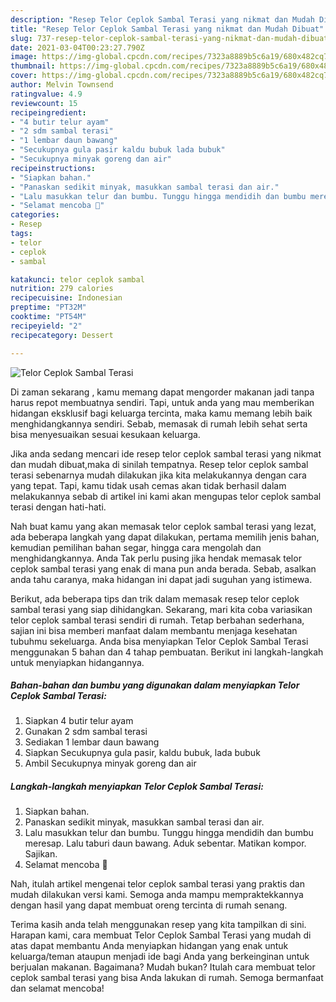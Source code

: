 ```yaml
---
description: "Resep Telor Ceplok Sambal Terasi yang nikmat dan Mudah Dibuat"
title: "Resep Telor Ceplok Sambal Terasi yang nikmat dan Mudah Dibuat"
slug: 737-resep-telor-ceplok-sambal-terasi-yang-nikmat-dan-mudah-dibuat
date: 2021-03-04T00:23:27.790Z
image: https://img-global.cpcdn.com/recipes/7323a8889b5c6a19/680x482cq70/telor-ceplok-sambal-terasi-foto-resep-utama.jpg
thumbnail: https://img-global.cpcdn.com/recipes/7323a8889b5c6a19/680x482cq70/telor-ceplok-sambal-terasi-foto-resep-utama.jpg
cover: https://img-global.cpcdn.com/recipes/7323a8889b5c6a19/680x482cq70/telor-ceplok-sambal-terasi-foto-resep-utama.jpg
author: Melvin Townsend
ratingvalue: 4.9
reviewcount: 15
recipeingredient:
- "4 butir telur ayam"
- "2 sdm sambal terasi"
- "1 lembar daun bawang"
- "Secukupnya gula pasir kaldu bubuk lada bubuk"
- "Secukupnya minyak goreng dan air"
recipeinstructions:
- "Siapkan bahan."
- "Panaskan sedikit minyak, masukkan sambal terasi dan air."
- "Lalu masukkan telur dan bumbu. Tunggu hingga mendidih dan bumbu meresap. Lalu taburi daun bawang. Aduk sebentar. Matikan kompor. Sajikan."
- "Selamat mencoba 🧡"
categories:
- Resep
tags:
- telor
- ceplok
- sambal

katakunci: telor ceplok sambal 
nutrition: 279 calories
recipecuisine: Indonesian
preptime: "PT32M"
cooktime: "PT54M"
recipeyield: "2"
recipecategory: Dessert

---
```



![Telor Ceplok Sambal Terasi](https://img-global.cpcdn.com/recipes/7323a8889b5c6a19/680x482cq70/telor-ceplok-sambal-terasi-foto-resep-utama.jpg)

Di zaman  sekarang , kamu memang dapat mengorder makanan jadi tanpa harus repot membuatnya sendiri. Tapi, untuk anda yang mau memberikan hidangan eksklusif bagi keluarga tercinta, maka kamu memang lebih baik menghidangkannya sendiri. Sebab, memasak di rumah lebih sehat serta bisa menyesuaikan sesuai kesukaan keluarga.

Jika anda sedang mencari ide resep telor ceplok sambal terasi yang nikmat dan mudah dibuat,maka di sinilah tempatnya. Resep telor ceplok sambal terasi  sebenarnya mudah dilakukan jika kita melakukannya dengan cara yang tepat. Tapi, kamu tidak usah cemas akan tidak berhasil dalam melakukannya 
sebab di artikel ini kami akan mengupas telor ceplok sambal terasi dengan hati-hati.  



Nah buat kamu yang akan memasak telor ceplok sambal terasi yang lezat, ada beberapa langkah yang dapat dilakukan, pertama memilih jenis bahan, kemudian pemilihan bahan segar, hingga cara mengolah dan menghidangkannya. Anda Tak perlu pusing jika hendak memasak telor ceplok sambal terasi yang enak di mana pun anda berada. Sebab, asalkan anda  tahu caranya, maka hidangan ini dapat jadi suguhan yang istimewa.

Berikut, ada beberapa tips dan trik dalam memasak resep telor ceplok sambal terasi yang siap dihidangkan. Sekarang, mari kita coba variasikan telor ceplok sambal terasi sendiri di rumah. Tetap berbahan sederhana, sajian ini bisa memberi manfaat dalam membantu menjaga kesehatan tubuhmu sekeluarga. Anda bisa menyiapkan Telor Ceplok Sambal Terasi menggunakan 5 bahan dan 4 tahap pembuatan. Berikut ini langkah-langkah untuk menyiapkan hidangannya.

<!--inarticleads1-->

##### Bahan-bahan dan bumbu yang digunakan dalam menyiapkan Telor Ceplok Sambal Terasi:

1. Siapkan 4 butir telur ayam
1. Gunakan 2 sdm sambal terasi
1. Sediakan 1 lembar daun bawang
1. Siapkan Secukupnya gula pasir, kaldu bubuk, lada bubuk
1. Ambil Secukupnya minyak goreng dan air




<!--inarticleads2-->

##### Langkah-langkah menyiapkan Telor Ceplok Sambal Terasi:

1. Siapkan bahan.
1. Panaskan sedikit minyak, masukkan sambal terasi dan air.
1. Lalu masukkan telur dan bumbu. Tunggu hingga mendidih dan bumbu meresap. Lalu taburi daun bawang. Aduk sebentar. Matikan kompor. Sajikan.
1. Selamat mencoba 🧡




Nah, itulah artikel mengenai  telor ceplok sambal terasi  yang praktis dan mudah dilakukan versi kami. Semoga anda mampu mempraktekkannya dengan hasil yang dapat membuat oreng tercinta di rumah senang. 

Terima kasih anda telah menggunakan resep yang kita tampilkan di sini. Harapan kami, cara membuat  Telor Ceplok Sambal Terasi yang mudah di atas dapat membantu Anda menyiapkan hidangan yang enak untuk keluarga/teman ataupun menjadi ide bagi Anda yang berkeinginan untuk berjualan makanan. Bagaimana? Mudah bukan? Itulah cara membuat telor ceplok sambal terasi yang bisa Anda lakukan di rumah. Semoga bermanfaat dan selamat mencoba!

